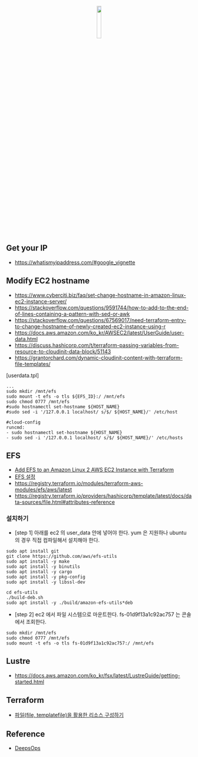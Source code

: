 <p align="center">
  <img src="https://github.com/gnosia93/slurm-on-grv/blob/main/tutorial/images/terraform.png" width="15%">
</p>
<br>

## Get your IP ##
* https://whatismyipaddress.com/#google_vignette

## Modify EC2 hostname ##
* https://www.cyberciti.biz/faq/set-change-hostname-in-amazon-linux-ec2-instance-server/
* https://stackoverflow.com/questions/9591744/how-to-add-to-the-end-of-lines-containing-a-pattern-with-sed-or-awk
* https://stackoverflow.com/questions/67569017/need-terraform-entry-to-change-hostname-of-newly-created-ec2-instance-using-r
* https://docs.aws.amazon.com/ko_kr/AWSEC2/latest/UserGuide/user-data.html
* https://discuss.hashicorp.com/t/terraform-passing-variables-from-resource-to-cloudinit-data-block/51143
* https://grantorchard.com/dynamic-cloudinit-content-with-terraform-file-templates/


[userdata.tpl]
```
...
sudo mkdir /mnt/efs
sudo mount -t efs -o tls ${EFS_ID}:/ /mnt/efs
sudo chmod 0777 /mnt/efs
#sudo hostnamectl set-hostname ${HOST_NAME}
#sudo sed -i '/127.0.0.1 localhost/ s/$/ ${HOST_NAME}/' /etc/host

#cloud-config	
runcmd:
- sudo hostnamectl set-hostname ${HOST_NAME}
- sudo sed -i '/127.0.0.1 localhost/ s/$/ ${HOST_NAME}/' /etc/hosts
```
          
## EFS ##

* [Add EFS to an Amazon Linux 2 AWS EC2 Instance with Terraform](https://medium.com/@wblakecannon/add-efs-to-an-amazon-linux-2-aws-ec2-instance-with-terraform-bb073b6de7)
* [EFS 설정](https://my-studyroom.tistory.com/entry/AWS-%EC%8B%A4%EC%8A%B5-EFSElastic-File-System-%EC%82%AC%EC%9A%A9%ED%95%B4%EB%B3%B4%EA%B8%B0)
* https://registry.terraform.io/modules/terraform-aws-modules/efs/aws/latest
* https://registry.terraform.io/providers/hashicorp/template/latest/docs/data-sources/file.html#attributes-reference
  
### 설치하기 ###
* [step 1] 아래를 ec2 의 user_data 안에 넣어야 한다. yum 은 지원하나 ubuntu 의 경우 직접 컴파일해서 설치해야 한다.  
```
sudo apt install git
git clone https://github.com/aws/efs-utils
sudo apt install -y make
sudo apt install -y binutils
sudo apt install -y cargo
sudo apt install -y pkg-config
sudo apt install -y libssl-dev

cd efs-utils
./build-deb.sh
sudo apt install -y ./build/amazon-efs-utils*deb
```

* [step 2] ec2 에서 파일 시스템으로 마운트한다.  fs-01d9f13a1c92ac757 는 콘솔에서 조회한다. 
```
sudo mkdir /mnt/efs
sudo chmod 0777 /mnt/efs
sudo mount -t efs -o tls fs-01d9f13a1c92ac757:/ /mnt/efs
```

## Lustre ##
* https://docs.aws.amazon.com/ko_kr/fsx/latest/LustreGuide/getting-started.html

## Terraform ##

* [파일(file, templatefile)을 활용한 리소스 구성하기](https://dewble.tistory.com/entry/configuring-terraform-resources-with-files)


## Reference ##

* [DeepsOps](https://www.itmaya.co.kr/wboard/view.php?wb=tech&idx=23)
